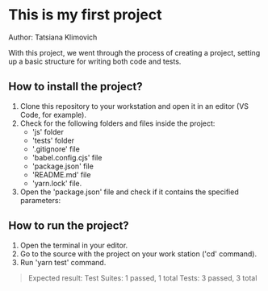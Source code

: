 # This is my first project
Author: Tatsiana Klimovich

With this project, we went through the process of creating a project, setting up a basic structure for writing both code and tests.

## How to install the project? 
1. Clone this repository to your workstation and open it in an editor (VS Code, for example).
2. Check for the following folders and files inside the project:
   - 'js' folder
   - 'tests' folder
   - '.gitignore' file
   - 'babel.config.cjs' file
   - 'package.json' file
   - 'README.md' file
   - 'yarn.lock' file.
3. Open the 'package.json' file and check if it contains the specified parameters:

## How to run the project?
1. Open the terminal in your editor.
2. Go to the source with the project on your work station ('cd' command).
3. Run 'yarn test' command.
> Expected result:
> Test Suites: 1 passed, 1 total
> Tests:       3 passed, 3 total